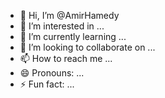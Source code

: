 - 👋 Hi, I’m @AmirHamedy
- 👀 I’m interested in ...
- 🌱 I’m currently learning ...
- 💞️ I’m looking to collaborate on ...
- 📫 How to reach me ...
- 😄 Pronouns: ...
- ⚡ Fun fact: ...

<!---
AmirHamedy/AmirHamedy is a ✨ special ✨ repository because its `README.md` (this file) appears on your GitHub profile.
You can click the Preview link to take a look at your changes.
--->
